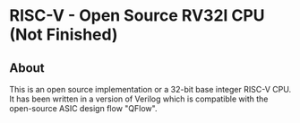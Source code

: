# RISC-V - Open Source RV32I CPU (Not Finished)
## About
This is an open source implementation or a 32-bit base integer RISC-V CPU.  It has been written in a version of Verilog which is compatible with the open-source ASIC design flow "QFlow".
